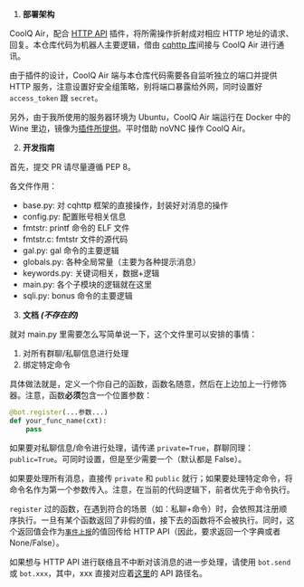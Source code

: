 1. **部署架构**

CoolQ Air，配合 [HTTP API](https://github.com/richardchien/coolq-http-api) 插件，将所需操作折射成对相应 HTTP 地址的请求、回复。本仓库代码为机器人主要逻辑，借由 [cqhttp 库](https://github.com/richardchien/python-cqhttp)间接与 CoolQ Air 进行通讯。

由于插件的设计，CoolQ Air 端与本仓库代码需要各自监听独立的端口并提供 HTTP 服务，注意设置好安全组策略，别将端口暴露给外网，同时设置好 `access_token` 跟 `secret`。

另外，由于我所使用的服务器环境为 Ubuntu，CoolQ Air 端运行在 Docker 中的 Wine 里边，镜像为[插件所提供](https://cqhttp.cc/docs/4.3/#/Docker)。平时借助 noVNC 操作 CoolQ Air。

2. **开发指南**

首先，提交 PR 请尽量遵循 PEP 8。

各文件作用：

* base.py: 对 cqhttp 框架的直接操作，封装好对消息的操作
* config.py: 配置账号相关信息
* fmtstr: printf 命令的 ELF 文件
* fmtstr.c: fmtstr 文件的源代码
* gal.py: gal 命令的主要逻辑
* globals.py: 各种全局常量（主要为各种提示消息）
* keywords.py: 关键词相关，数据+逻辑
* main.py: 各个子模块的逻辑就在这里
* sqli.py: bonus 命令的主要逻辑

3. **文档 _(不存在的)_**

就对 main.py 里需要怎么写简单说一下，这个文件里可以安排的事情：

1. 对所有群聊/私聊信息进行处理
2. 绑定特定命令

具体做法就是，定义一个你自己的函数，函数名随意，然后在上边加上一行修饰器。注意，函数**必须**包含一个位置参数：

```python
@bot.register(...参数...)
def your_func_name(cxt):
    pass
```

如果要对私聊信息/命令进行处理，请传递 `private=True`，群聊同理：`public=True`。可同时设置，但是至少需要一个（默认都是 False）。

如果要处理所有消息，直接传 `private` 和 `public` 就行；如果要处理特定命令，将命令名作为第一个参数传入。注意，在当前的代码逻辑下，前者优先于命令执行。

`register` 过的函数，在遇到符合的场景（如：私聊+命令）时，会依照其注册顺序执行。一旦有某个函数返回了非假的值，接下去的函数将不会被执行。同时，这个返回值会作为[`事件上报`](https://cqhttp.cc/docs/4.3/#/Post)的值回传给 HTTP API（因此，要求返回一个字典或者 None/False）。

如果想与 HTTP API 进行联络且不中断对该消息的进一步处理，请使用 `bot.send` 或 `bot.xxx`，其中，xxx 直接对应着[这里](https://cqhttp.cc/docs/4.3/#/API)的 API 路径名。
